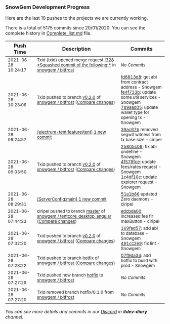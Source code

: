 
### SnowGem Development Progress

Here are the last 10 pushes to the projects we are currently working.

There is a total of 5175 commits since 20/01/2020. You can see the complete history in
 [Complete_list.md](Complete_list.md) file.

| Push Time | Description | Commits |
| --- | --- | --- |
| <sub>2021-06-28 10:24:17</sub> | <sub>Txid (txid) opened merge request [\!328 \*Squashed commit of the following:\*](https://gitlab.com/snowgem/bitfrost/-/merge_requests/328) in [snowgem / bitfrost](https://gitlab.com/snowgem/bitfrost)</sub> | <sub>_No Commits_</sub> |
| <sub>2021-06-28 10:23:06</sub> | <sub>Txid pushed to branch [v0\.2\.0](https://gitlab.com/snowgem/bitfrost/commits/v0.2.0) of [snowgem / bitfrost](https://gitlab.com/snowgem/bitfrost) ([Compare changes](https://gitlab.com/snowgem/bitfrost/compare/1c4df16e92b2135ab860ef817fa778ac819ceef9...789aad053d4750591c09a33a5f15f4d036532167))</sub> | <sub>[fd8813d8](https://gitlab.com/snowgem/bitfrost/-/commit/fd8813d899f015d960430f916f0c7ef1bb143c16): get abi from contract address - Snowgem<br>[fe4f733b](https://gitlab.com/snowgem/bitfrost/-/commit/fe4f733b11ed4e8ae79835546603e75a48160cdf): update some util services - Snowgem<br>[789aad05](https://gitlab.com/snowgem/bitfrost/-/commit/789aad053d4750591c09a33a5f15f4d036532167): update wallet type for opening tx - Snowgem</sub> |
| <sub>2021-06-28 09:24:57</sub> | <sub>[[electrum-tent:feature/tent] 1 new commit](https://github.com/ciripel/electrum-tent/commit/39ac67bf624eb610bec446c0ae357ec858a61320)</sub> | <sub>[39ac67b](https://github.com/ciripel/electrum-tent/commit/39ac67bf624eb610bec446c0ae357ec858a61320) removed segwit witness from tx base size - ciripel</sub> |
| <sub>2021-06-28 09:03:50</sub> | <sub>Txid pushed to branch [v0\.2\.0](https://gitlab.com/snowgem/bitfrost/commits/v0.2.0) of [snowgem / bitfrost](https://gitlab.com/snowgem/bitfrost) ([Compare changes](https://gitlab.com/snowgem/bitfrost/compare/491cc2e981e35e6c4178b5b85e00717f4d00c400...1c4df16e92b2135ab860ef817fa778ac819ceef9))</sub> | <sub>[25605c09](https://gitlab.com/snowgem/bitfrost/-/commit/25605c0946e61b5ae456340dcd6148ce49d7ab86): fix abi undefine - Snowgem<br>[4f578fce](https://gitlab.com/snowgem/bitfrost/-/commit/4f578fce06a75bf65e04cd57c4fba2ee4a78f8a4): update fees/rates request - Snowgem<br>[1c4df16e](https://gitlab.com/snowgem/bitfrost/-/commit/1c4df16e92b2135ab860ef817fa778ac819ceef9): update explorer request - Snowgem</sub> |
| <sub>2021-06-28 08:29:31</sub> | <sub>[[ServerConfig:main] 1 new commit](https://github.com/TENTOfficial/ServerConfig/commit/51a1b86477e453668ea5e9de2681e76ead687af8)</sub> | <sub>[51a1b86](https://github.com/TENTOfficial/ServerConfig/commit/51a1b86477e453668ea5e9de2681e76ead687af8) updated Zero daemons - ciripel</sub> |
| <sub>2021-06-28 07:44:23</sub> | <sub>ciripel pushed to branch [master](https://gitlab.com/snowgem/tentcore_desktop_angular/commits/master) of [snowgem / tentcore\_desktop\_angular](https://gitlab.com/snowgem/tentcore_desktop_angular) ([Compare changes](https://gitlab.com/snowgem/tentcore_desktop_angular/compare/f10e2c3f2614d4ca4f28fe683e8ac08967888c29...edcbda00da11e64c3dc5de1fc13b27d218d9a9fe))</sub> | <sub>[edcbda00](https://gitlab.com/snowgem/tentcore_desktop_angular/-/commit/edcbda00da11e64c3dc5de1fc13b27d218d9a9fe): increased fee fir maxButton - ciripel</sub> |
| <sub>2021-06-28 07:32:20</sub> | <sub>Txid pushed to branch [v0\.2\.0](https://gitlab.com/snowgem/bitfrost/commits/v0.2.0) of [snowgem / bitfrost](https://gitlab.com/snowgem/bitfrost) ([Compare changes](https://gitlab.com/snowgem/bitfrost/compare/f19020717f7787d378454e27a5834de9de2893b5...491cc2e981e35e6c4178b5b85e00717f4d00c400))</sub> | <sub>[169fad57](https://gitlab.com/snowgem/bitfrost/-/commit/169fad578b53b29cb5f913ae7c7306fc7defdd32): add abi to database - Snowgem<br>[491cc2e9](https://gitlab.com/snowgem/bitfrost/-/commit/491cc2e981e35e6c4178b5b85e00717f4d00c400): fix lint - Snowgem</sub> |
| <sub>2021-06-28 07:28:22</sub> | <sub>Txid pushed to branch [hotfix](https://gitlab.com/snowgem/bitfrost/commits/hotfix) of [snowgem / bitfrost](https://gitlab.com/snowgem/bitfrost) ([Compare changes](https://gitlab.com/snowgem/bitfrost/compare/363db57d90f46db0b49cce015088e97b169e51e5...07f9da342c0262fe00cbe630f031b1cae9fa8b6b))</sub> | <sub>[07f9da34](https://gitlab.com/snowgem/bitfrost/-/commit/07f9da342c0262fe00cbe630f031b1cae9fa8b6b): add hotfix to build with prod - Snowgem</sub> |
| <sub>2021-06-28 07:27:29</sub> | <sub>Txid pushed new branch [hotfix](https://gitlab.com/snowgem/bitfrost/commits/hotfix) to [snowgem / bitfrost](https://gitlab.com/snowgem/bitfrost)</sub> | <sub>_No Commits_</sub> |
| <sub>2021-06-28 07:27:20</sub> | <sub>Txid removed branch hotfix/0.1.0 from [snowgem / bitfrost](https://gitlab.com/snowgem/bitfrost)</sub> | <sub>_No Commits_</sub> |

_You can see more details and commits in our [Discord](https://discord.gg/zumGnbg) in **#dev-diary** channel._
